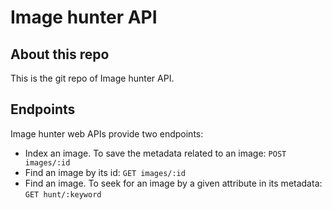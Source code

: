 # Image hunter API

## About this repo

This is the git repo of Image hunter API.

## Endpoints

Image hunter web APIs provide two endpoints:

- Index an image. To save the metadata related to an image: `POST images/:id`
- Find an image by its id: `GET images/:id`
- Find an image. To seek for an image by a given attribute in its metadata: `GET hunt/:keyword`